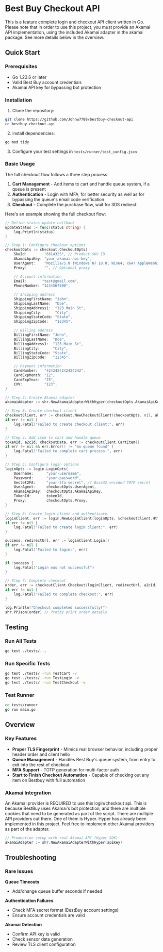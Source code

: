 # Best Buy Checkout API

This is a feature complete login and checkout API client written in Go. Please note that in order to use this project, you must provide an Akamai API implementation, using the included Akamai adapter in the akamai package. See more details below in the overview.

## Quick Start

### Prerequisites

- Go 1.23.6 or later
- Valid Best Buy account credentials
- Akamai API key for bypassing bot protection

### Installation

1. Clone the repository:
```bash
git clone https://github.com/Johnw7789/bestbuy-checkout-api
cd bestbuy-checkout-api
```

2. Install dependencies:
```bash
go mod tidy
```

3. Configure your test settings in `tests/runner/test_config.json`

### Basic Usage

The full checkout flow follows a three step process:

1. **Cart Management** - Add items to cart and handle queue system, if a queue is present
2. **Authentication** - Login with MFA, for better security as well as for bypassing the queue's email code verification
3. **Checkout** - Complete the purchase flow, wait for 3DS redirect

Here's an example showing the full checkout flow:

```go
// Define status update callback
updateStatus := func(status string) {
    log.Println(status)
}

// Step 1: Configure checkout options
checkoutOpts := checkout.CheckoutOpts{
    SkuId:        "6614325", // Product SKU ID
    AkamaiApiKey: "your-akamai-api-key",
    UserAgent:    "Mozilla/5.0 (Windows NT 10.0; Win64; x64) AppleWebKit/537.36 (KHTML, like Gecko) Chrome/136.0.0.0 Safari/537.36",
    Proxy:        "", // Optional proxy
        
    // Account information
    Email:       "test@gmail.com",
    PhoneNumber: "1234567890",

    // Shipping address
    ShippingFirstName: "John",
    ShippingLastName:  "Doe",
    ShippingAddress1:  "123 Main St",
    ShippingCity:      "City",
    ShippingStateCode: "State",
    ShippingZipCode:   "12345",

    // Billing address
    BillingFirstName: "John",
    BillingLastName:  "Doe",
    BillingAddress1:  "123 Main St",
    BillingCity:      "City",
    BillingStateCode: "State",
    BillingZipCode:   "12345",

    // Payment information
    CardNumber:   "4242424242424242",
    CardExpMonth: "12",
    CardExpYear:  "25",
    CVV:          "123",
}

// Step 2: Create Akamai adapter
akamaiAdapter := shr.NewAkamaiAdapterWithHyper(checkoutOpts.AkamaiApiKey)

// Step 3: Create checkout client
checkoutClient, err := checkout.NewCheckoutClient(checkoutOpts, nil, akamaiAdapter, updateStatus)
if err != nil {
    log.Fatal("Failed to create checkout client:", err)
}

// Step 4: Add item to cart and handle queue
tokenId, a2cId, checkoutData, err := checkoutClient.CartItem()
if err != nil && err.Error() != "no queue found" {
    log.Fatal("Failed to complete cart process:", err)
}

// Step 5: Configure login options
loginOpts := login.LoginOpts{
    Username:      "your-username",
    Password:      "your-password",
    Sectet2FA:     "your-2fa-secret", // Base32 encoded TOTP secret
    UserAgent:     checkoutOpts.UserAgent,
    AkamaiApiKey:  checkoutOpts.AkamaiApiKey,
    TokenId:       tokenId,
    Proxy:         checkoutOpts.Proxy,
}

// Step 6: Create login client and authenticate
loginClient, err := login.NewLoginClient(loginOpts, &checkoutClient.HttpClient, akamaiAdapter, updateStatus)
if err != nil {
    log.Fatal("Failed to create login client:", err)
}

success, redirectUrl, err := loginClient.Login()
if err != nil {
    log.Fatal("Failed to login:", err)
}

if !success {
    log.Fatal("Login was not successful")
}

// Step 7: Complete checkout
order, err := checkoutClient.Checkout(loginClient, redirectUrl, a2cId, checkoutData)
if err != nil {
    log.Fatal("Failed to complete checkout:", err)
}

log.Println("Checkout completed successfully!")
shr.PPJson(order) // Pretty print order details

```

## Testing

### Run All Tests
```bash
go test ./tests/...
```

### Run Specific Tests
```bash
go test ./tests/ -run TestCart -v
go test ./tests/ -run TestLogin -v  
go test ./tests/ -run TestCheckout -v
```

### Test Runner
```bash
cd tests/runner
go run main.go
```

## Overview

### Key Features

- **Proper TLS Fingerprint** - Mimics real browser behavior, including proper header order and client hello
- **Queue Management** - Handles Best Buy's queue system, from entry to exit into the rest of checkout
- **MFA Support** - TOTP generation for multi-factor auth
- **Start to Finish Checkout Automation** - Capable of checking out any item on Bestbuy with full automation

### Akamai Integration

An Akamai provider is REQUIRED to use this login/checkout api. This is because BestBuy uses Akamai's bot protection, and there are multiple cookies that need to be generated as part of the script. There are multiple API providers out there. One of them is Hyper. Hyper has already been implemented in this project. Feel free to implement other Akamai providers as part of the adapter.

```go
// Production setup with real Akamai API (Hyper SDK)
akamaiAdapter := shr.NewAkamaiAdapterWithHyper(apiKey)
```

## Troubleshooting

### Rare Issues

**Queue Timeouts**
- Add/change queue buffer seconds if needed

**Authentication Failures**
- Check MFA secret format (BestBuy account settings)
- Ensure account credentials are valid

**Akamai Detection**
- Confirm API key is valid
- Check sensor data generation
- Review TLS client configuration
